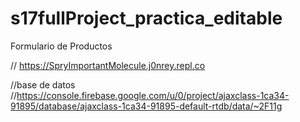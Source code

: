 # s17fullProject_practica_editable
Formulario de Productos

// https://SpryImportantMolecule.j0nrey.repl.co

//base de datos
//https://console.firebase.google.com/u/0/project/ajaxclass-1ca34-91895/database/ajaxclass-1ca34-91895-default-rtdb/data/~2F11g
